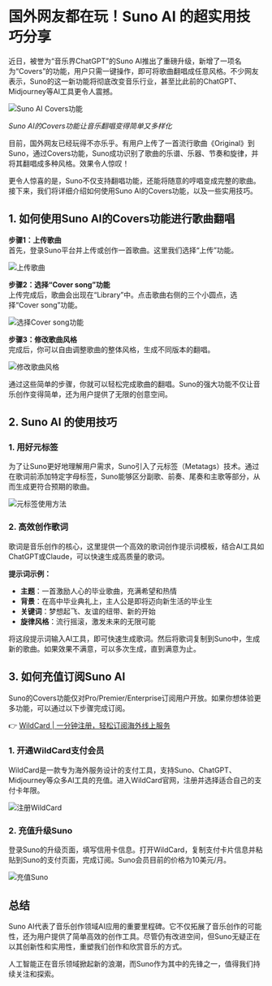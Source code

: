 # 国外网友都在玩！Suno AI 的超实用技巧分享

近日，被誉为“音乐界ChatGPT”的Suno AI推出了重磅升级，新增了一项名为“Covers”的功能，用户只需一键操作，即可将歌曲翻唱成任意风格。不少网友表示，Suno的这一新功能将彻底改变音乐行业，甚至比此前的ChatGPT、Midjourney等AI工具更令人震撼。

![Suno AI Covers功能](https://bbtdd.com/img/354320201965.webp)

*Suno AI的Covers功能让音乐翻唱变得简单又多样化*

目前，国外网友已经玩得不亦乐乎。有用户上传了一首流行歌曲《Original》到Suno，通过Covers功能，Suno成功识别了歌曲的乐谱、乐器、节奏和旋律，并将其翻唱成多种风格。效果令人惊叹！

更令人惊喜的是，Suno不仅支持翻唱功能，还能将随意的哼唱变成完整的歌曲。接下来，我们将详细介绍如何使用Suno AI的Covers功能，以及一些实用技巧。

## 1. 如何使用Suno AI的Covers功能进行歌曲翻唱

**步骤1：上传歌曲**  
首先，登录Suno平台并上传或创作一首歌曲。这里我们选择“上传”功能。

![上传歌曲](https://bbtdd.com/img/8736223684711.webp)

**步骤2：选择“Cover song”功能**  
上传完成后，歌曲会出现在“Library”中。点击歌曲右侧的三个小圆点，选择“Cover song”功能。

![选择Cover song功能](https://bbtdd.com/img/226662265818.webp)

**步骤3：修改歌曲风格**  
完成后，你可以自由调整歌曲的整体风格，生成不同版本的翻唱。

![修改歌曲风格](https://bbtdd.com/img/8542467790.webp)

通过这些简单的步骤，你就可以轻松完成歌曲的翻唱。Suno的强大功能不仅让音乐创作变得简单，还为用户提供了无限的创意空间。

## 2. Suno AI 的使用技巧

### 1. 用好元标签

为了让Suno更好地理解用户需求，Suno引入了元标签（Metatags）技术。通过在歌词前添加特定字母标签，Suno能够区分副歌、前奏、尾奏和主歌等部分，从而生成更符合预期的歌曲。

![元标签使用方法](https://bbtdd.com/img/95305826304.webp)

### 2. 高效创作歌词

歌词是音乐创作的核心，这里提供一个高效的歌词创作提示词模板，结合AI工具如ChatGPT或Claude，可以快速生成高质量的歌词。

**提示词示例：**  
- **主题**：一首激励人心的毕业歌曲，充满希望和热情  
- **背景**：在高中毕业典礼上，主人公是即将迈向新生活的毕业生  
- **关键词**：梦想起飞、友谊的纽带、新的开始  
- **旋律风格**：流行摇滚，激发未来的无限可能  

将这段提示词输入AI工具，即可快速生成歌词。然后将歌词复制到Suno中，生成新的歌曲。如果效果不满意，可以多次生成，直到满意为止。

## 3. 如何充值订阅Suno AI

Suno的Covers功能仅对Pro/Premier/Enterprise订阅用户开放。如果你想体验更多功能，可以通过以下步骤完成订阅。

👉 [WildCard | 一分钟注册，轻松订阅海外线上服务](https://bbtdd.com/WildCard)

### 1. 开通WildCard支付会员

WildCard是一款专为海外服务设计的支付工具，支持Suno、ChatGPT、Midjourney等众多AI工具的充值。进入WildCard官网，注册并选择适合自己的支付卡年限。

![注册WildCard](https://bbtdd.com/img/2016662295584.webp)

### 2. 充值升级Suno

登录Suno的升级页面，填写信用卡信息。打开WildCard，复制支付卡片信息并粘贴到Suno的支付页面，完成订阅。Suno会员目前的价格为10美元/月。

![充值Suno](https://bbtdd.com/img/74668846.webp)

## 总结

Suno AI代表了音乐创作领域AI应用的重要里程碑。它不仅拓展了音乐创作的可能性，还为用户提供了简单高效的创作工具。尽管仍有改进空间，但Suno无疑正在以其创新性和实用性，重塑我们创作和欣赏音乐的方式。

人工智能正在音乐领域掀起新的浪潮，而Suno作为其中的先锋之一，值得我们持续关注和探索。